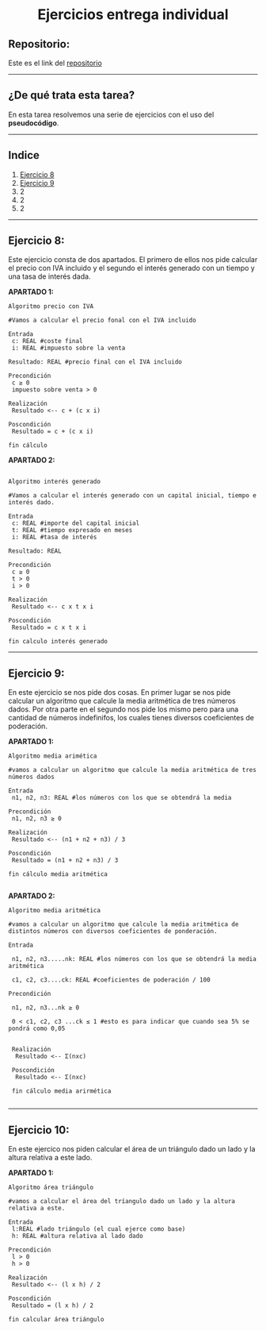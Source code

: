 <h1 align="center">	Ejercicios  entrega individual</h1>
<h2>Repositorio:</h2>

Este es el link del [repositorio](https://github.com/albabernal03/Ejercicios-individuales)
***

<h2>¿De qué trata esta tarea?</h2>

En esta tarea resolvemos una serie de ejercicios con el uso del **pseudocódigo**.

***

## Indice
1. [Ejercicio 8](#id1)
2. [Ejercicio 9](#id2)
3. 2
4. 2
5. 2


***

## Ejercicio 8:<a name="id1"></a>

Este ejercicio consta de dos apartados. El primero de ellos nos pide calcular el precio con IVA incluido y el segundo el interés generado con un tiempo y una tasa de interés dada.

**APARTADO 1:**

```
Algoritmo precio con IVA

#Vamos a calcular el precio fonal con el IVA incluido

Entrada
 c: REAL #coste final
 i: REAL #impuesto sobre la venta
 
Resultado: REAL #precio final con el IVA incluido 

Precondición
 c ≥ 0
 impuesto sobre venta > 0
 
Realización
 Resultado <-- c + (c x i)

Poscondición
 Resultado = c + (c x i)
 
fin cálculo 

```

**APARTADO 2:**

```

Algoritmo interés generado

#Vamos a calcular el interés generado con un capital inicial, tiempo e interés dado.

Entrada
 c: REAL #importe del capital inicial
 t: REAL #tiempo expresado en meses
 i: REAL #tasa de interés

Resultado: REAL

Precondición
 c ≥ 0
 t > 0
 i > 0
 
Realización
 Resultado <-- c x t x i
 
Poscondición
 Resultado = c x t x i

fin calculo interés generado

```
***

## Ejercicio 9:<a name="id2"></a>

En este ejercicio se nos pide dos cosas. En primer lugar se nos pide calcular un algoritmo que calcule la media aritmética de tres números dados. Por otra parte en el segundo nos pide los mismo pero para una cantidad de números indefinifos, los cuales tienes diversos coeficientes de poderación.

**APARTADO 1:**

```
Algoritmo media arimética

#vamos a calcular un algoritmo que calcule la media aritmética de tres números dados

Entrada
 n1, n2, n3: REAL #los números con los que se obtendrá la media
 
Precondición
 n1, n2, n3 ≥ 0

Realización
 Resultado <-- (n1 + n2 + n3) / 3
 
Poscondición
 Resultado = (n1 + n2 + n3) / 3
 
fin cálculo media aritmética
 
```

**APARTADO 2:**

```
Algoritmo media aritmética

#vamos a calcular un algoritmo que calcule la media aritmética de distintos números con diversos coeficientes de ponderación.

Entrada

 n1, n2, n3.....nk: REAL #los números con los que se obtendrá la media aritmética

 c1, c2, c3....ck: REAL #coeficientes de poderación / 100

Precondición
 
 n1, n2, n3...nk ≥ 0

 0 < c1, c2, c3 ...ck ≤ 1 #esto es para indicar que cuando sea 5% se pondrá como 0,05 
 
 
 Realización
  Resultado <-- Σ(nxc)
  
 Poscondición
  Resultado <-- Σ(nxc)
  
 fin cálculo media arirmética
  
  ```
  ***
  
  ## Ejercicio 10:<a name="id3"></a>
  
  En este ejercico nos piden calcular el área de un triángulo dado un lado y la altura relativa a este lado. 
  
  **APARTADO 1:**
  
  
  ```
  Algoritmo área triángulo
  
  #vamos a calcular el área del tríangulo dado un lado y la altura relativa a este.
  
  Entrada
   l:REAL #lado triángulo (el cual ejerce como base)
   h: REAL #altura relativa al lado dado
   
  Precondición
   l > 0
   h > 0
  
  Realización
   Resultado <-- (l x h) / 2
   
  Poscondición
   Resultado = (l x h) / 2
   
  fin calcular área triángulo
   
  ```
